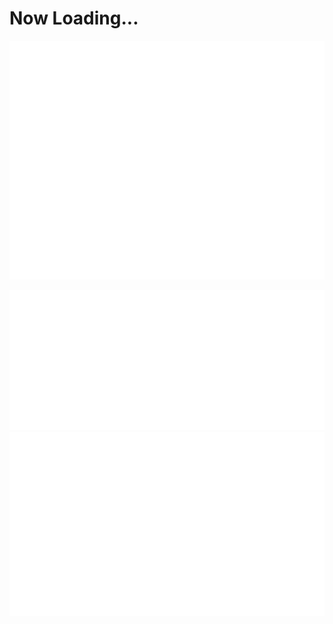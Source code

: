 # Now Loading...

![](./metrics.plugin.skyline.city.svg)

![](./metrics.plugin.achievements.compact.svg)
![](metrics.plugin.habits.charts.svg)
